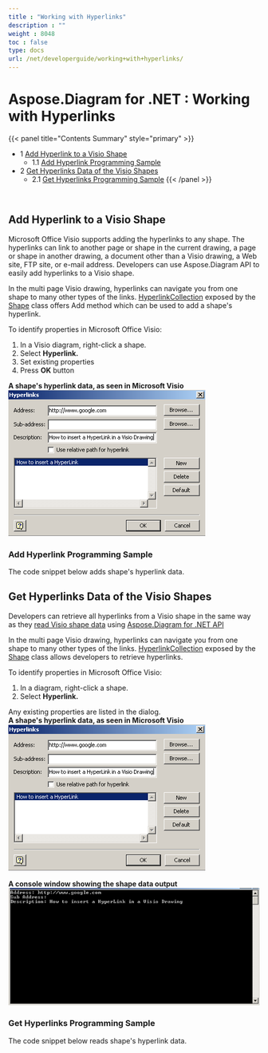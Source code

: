 ```yaml
---
title : "Working with Hyperlinks" 
description : "" 
weight : 8048 
toc : false
type: docs
url: /net/developerguide/working+with+hyperlinks/
---
```


# Aspose.Diagram for .NET : Working with Hyperlinks


{{< panel title="Contents Summary" style="primary" >}}
*   1 [Add Hyperlink to a Visio Shape](#add-hyperlink-to-a-visio-shape)
    *   1.1 [Add Hyperlink Programming Sample](#add-hyperlink-programming-sample)
*   2 [Get Hyperlinks Data of the Visio Shapes](#get-hyperlinks-data-of-the-visio-shapes)
    *   2.1 [Get Hyperlinks Programming Sample](#get-hyperlinks-programming-sample)
{{< /panel >}}
 

 

## Add Hyperlink to a Visio Shape

Microsoft Office Visio supports adding the hyperlinks to any shape. The hyperlinks can link to another page or shape in the current drawing, a page or shape in another drawing, a document other than a Visio drawing, a Web site, FTP site, or e-mail address. Developers can use Aspose.Diagram API to easily add hyperlinks to a Visio shape.

In the multi page Visio drawing, hyperlinks can navigate you from one shape to many other types of the links. [HyperlinkCollection](http://www.aspose.com/api/net/diagram/aspose.diagram/hyperlinkcollection) exposed by the [Shape](http://www.aspose.com/api/net/diagram/aspose.diagram/shape) class offers Add method which can be used to add a shape's hyperlink.

To identify properties in Microsoft Office Visio:

1.  In a Visio diagram, right-click a shape.
2.  Select **Hyperlink.**
3.  Set existing properties
4.  Press **OK** button

**A shape's hyperlink data, as seen in Microsoft Visio**  
![image](18546954.png)

### Add Hyperlink Programming Sample

The code snippet below adds shape's hyperlink data.

## Get Hyperlinks Data of the Visio Shapes

Developers can retrieve all hyperlinks from a Visio shape in the same way as they [read Visio shape data](/pages/createpage.action?spaceKey=diagramnet&title=Reading+Visio+Shape+Data&linkCreation=true&fromPageId=18350139) using [Aspose.Diagram for .NET API](http://www.aspose.com/.net/diagram-component.aspx)

In the multi page Visio drawing, hyperlinks can navigate you from one shape to many other types of the links. [HyperlinkCollection](http://www.aspose.com/api/net/diagram/aspose.diagram/hyperlinkcollection) exposed by the [Shape](http://www.aspose.com/api/net/diagram/aspose.diagram/shape) class allows developers to retrieve hyperlinks.

To identify properties in Microsoft Office Visio:

1.  In a diagram, right-click a shape.
2.  Select **Hyperlink.**

Any existing properties are listed in the dialog.  
**A shape's hyperlink data, as seen in Microsoft Visio**  
![image](18546954.png)

**A console window showing the shape data output**  
![image](18546953.png)

### Get Hyperlinks Programming Sample

The code snippet below reads shape's hyperlink data.


